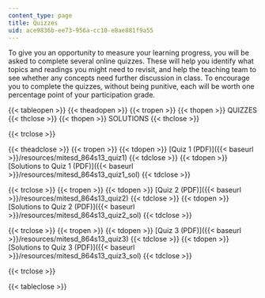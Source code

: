 ```yaml
---
content_type: page
title: Quizzes
uid: ace9836b-ee73-956a-cc10-e8ae881f9a55
---
```


To give you an opportunity to measure your learning progress, you will be asked to complete several online quizzes. These will help you identify what topics and readings you might need to revisit, and help the teaching team to see whether any concepts need further discussion in class. To encourage you to complete the quizzes, without being punitive, each will be worth one percentage point of your participation grade.

{{< tableopen >}}
{{< theadopen >}}
{{< tropen >}}
{{< thopen >}}
QUIZZES
{{< thclose >}}
{{< thopen >}}
SOLUTIONS
{{< thclose >}}

{{< trclose >}}

{{< theadclose >}}
{{< tropen >}}
{{< tdopen >}}
[Quiz 1 (PDF)]({{< baseurl >}}/resources/mitesd_864s13_quiz1)
{{< tdclose >}}
{{< tdopen >}}
[Solutions to Quiz 1 (PDF)]({{< baseurl >}}/resources/mitesd_864s13_quiz1_sol)
{{< tdclose >}}

{{< trclose >}}
{{< tropen >}}
{{< tdopen >}}
[Quiz 2 (PDF)]({{< baseurl >}}/resources/mitesd_864s13_quiz2)
{{< tdclose >}}
{{< tdopen >}}
[Solutions to Quiz 2 (PDF)]({{< baseurl >}}/resources/mitesd_864s13_quiz2_sol)
{{< tdclose >}}

{{< trclose >}}
{{< tropen >}}
{{< tdopen >}}
[Quiz 3 (PDF)]({{< baseurl >}}/resources/mitesd_864s13_quiz3)
{{< tdclose >}}
{{< tdopen >}}
[Solutions to Quiz 3 (PDF)]({{< baseurl >}}/resources/mitesd_864s13_quiz3_sol)
{{< tdclose >}}

{{< trclose >}}

{{< tableclose >}}